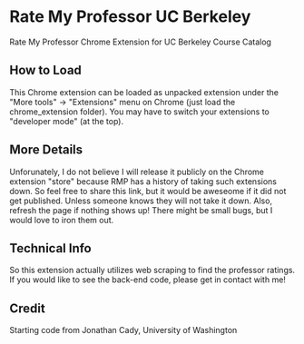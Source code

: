 # Rate My Professor UC Berkeley
Rate My Professor Chrome Extension for UC Berkeley Course Catalog

## How to Load
This Chrome extension can be loaded as unpacked extension under the "More tools" -> "Extensions" menu on Chrome (just load the chrome_extension folder). You may have to switch your extensions to "developer mode" (at the top).

## More Details
Unforunately, I do not believe I will release it publicly on the Chrome extension "store" because RMP has a history of taking such extensions down. So feel free to share this link, but it would be aweseome if it did not get published. Unless someone knows they will not take it down. Also, refresh the page if nothing shows up! There might be small bugs, but I would love to iron them out.

## Technical Info
So this extension actually utilizes web scraping to find the professor ratings. If you would like to see the back-end code, please get in contact with me!

## Credit
Starting code from Jonathan Cady, University of Washington